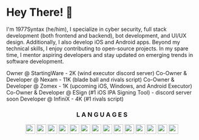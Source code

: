 # Hey There! 👋
I'm 1977Syntax (he/him), I specialize in cyber security, full stack development (both frontend and backend), bot development, and UI/UX design. Additionally, I also develop iOS and Android apps. Beyond my technical skills, I enjoy contributing to open-source projects. In my spare time, I mentor aspiring developers and stay updated on emerging trends in software development.

Owner @ StartingWare - 2K (wind executor discord server)
Co-Owner & Developer @ Nexam - 11K (blade ball and rivals script)
Co-Owner & Developer @ Zomex - 1K (upcoming iOS, Windows, and Android Executor)
Co-Owner & Developer @ ESign (#1 iOS IPA Signing Tool) - discord server soon
Developer @ InfiniX - 4K (#1 rivals script)
<div align="center" id="languages">
    <h3>
        L A N G U A G E S
    </h3>
    <a href="https://www.swift.org/">
        <img src="https://skillicons.dev/icons?i=swift&theme=dark" height="25" width="25"></a>
    <a href="https://learn.microsoft.com/dotnet/csharp">
        <img src="https://skillicons.dev/icons?i=cs&theme=dark" height="25" width="25"></a>
    <a href="https://cplusplus.com/">
        <img src="https://skillicons.dev/icons?i=cpp&theme=dark" height="25" width="25"></a>
    </a>
      <a href="https://www.programiz.com/c-programming">
        <img src="https://skillicons.dev/icons?i=c&theme=dark" height="25" width="25"></a>
    </a>
    <a href="https://www.w3.org/css">
        <img src="https://skillicons.dev/icons?i=css&theme=dark" height="25" width="25"></a>
    </a>
    <a href="https://www.w3.org/html">
        <img src="https://skillicons.dev/icons?i=html&theme=dark" height="25" width="25"></a>
    </a>
    <a href="https://java.com">
        <img src="https://skillicons.dev/icons?i=java&theme=dark" height="25" width="25"></a>
    </a>
    <a href="https://developer.mozilla.org/JavaScript">
        <img src="https://skillicons.dev/icons?i=js&theme=dark" height="25" width="25"></a>
    </a>
    <a href="https://mongodb.com/">
        <img src="https://skillicons.dev/icons?i=mongodb&theme=dark" height="25" width="25"></a>
    </a>
    <a href="https://mysql.com">
        <img src="https://skillicons.dev/icons?i=mysql&theme=dark" height="25" width="25"></a>
    <a href="https://nodejs.org/en">
        <img src="https://skillicons.dev/icons?i=nodejs&theme=dark" height="25" width="25"></a>
    </a>
    <a href="https://python.org">
        <img src="https://skillicons.dev/icons?i=py&theme=dark" height="25" width="25"></a>
    </a>
    <a href="https://lua.org">
        <img src="https://skillicons.dev/icons?i=lua&theme=dark" height="25" width="25"></a>
    </a>
      </a>
    <a href="https://php.net">
        <img src="https://skillicons.dev/icons?i=php&theme=dark" height="25" width="25"></a>
    </a>
</div>
